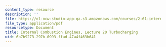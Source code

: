 ```yaml
---
content_type: resource
description: ''
file: https://ol-ocw-studio-app-qa.s3.amazonaws.com/courses/2-61-internal-combustion-engines-spring-2017/6b7b9273297b0993ffad47a4f463b641_MIT2_61S17_lec20.pdf
file_type: application/pdf
resourcetype: Document
title: Internal Combustion Engines, Lecture 20 Turbocharging
uid: 6b7b9273-297b-0993-ffad-47a4f463b641
---
```

